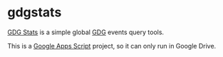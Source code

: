gdgstats
========

[GDG Stats](http://goo.gl/m3X7mi) is a simple global [GDG](https://developers.google.com/groups/) events query tools.

This is a [Google Apps Script](https://developers.google.com/apps-script/) project, so it can only run in Google Drive.

